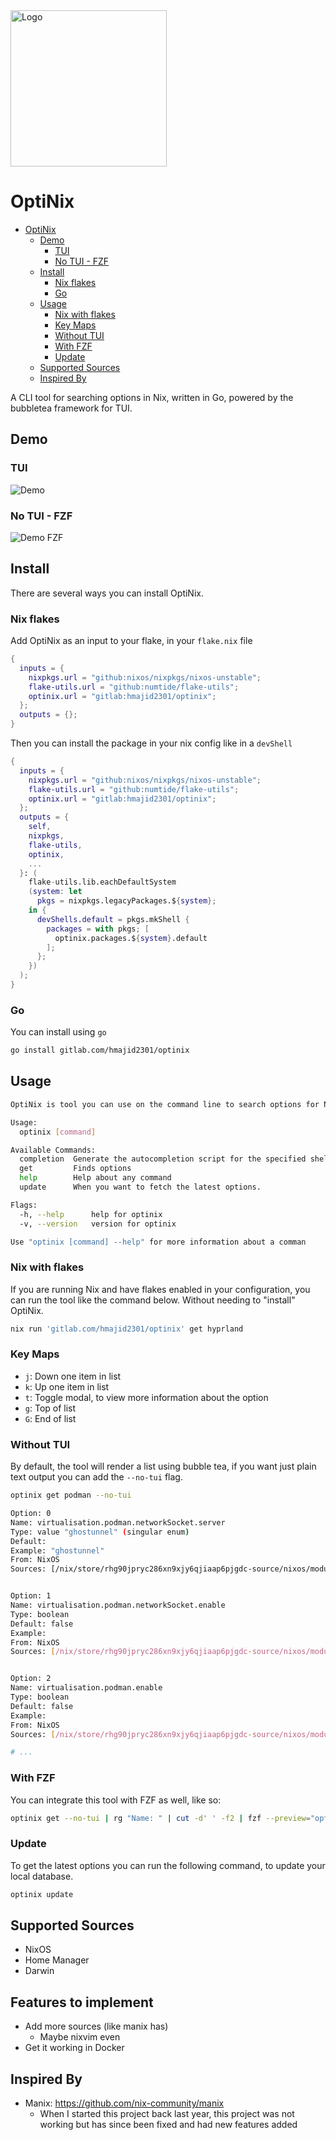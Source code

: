 
<img src="docs/logo.png" alt="Logo" width="250">

# OptiNix

<!--toc:start-->
- [OptiNix](#optinix)
  - [Demo](#demo)
    - [TUI](#tui)
    - [No TUI - FZF](#no-tui-fzf)
  - [Install](#install)
    - [Nix flakes](#nix-flakes)
    - [Go](#go)
  - [Usage](#usage)
    - [Nix with flakes](#nix-with-flakes)
    - [Key Maps](#key-maps)
    - [Without TUI](#without-tui)
    - [With FZF](#with-fzf)
    - [Update](#update)
  - [Supported Sources](#supported-sources)
  - [Inspired By](#inspired-by)
<!--toc:end-->

A CLI tool for searching options in Nix, written in Go, powered by the bubbletea framework for TUI.

## Demo

### TUI

![Demo](docs/demo.gif)

### No TUI - FZF

![Demo FZF](docs/demo-no-tui.gif)

## Install

There are several ways you can install OptiNix.

### Nix flakes

Add OptiNix as an input to your flake, in your `flake.nix` file

```nix
{
  inputs = {
    nixpkgs.url = "github:nixos/nixpkgs/nixos-unstable";
    flake-utils.url = "github:numtide/flake-utils";
    optinix.url = "gitlab:hmajid2301/optinix";
  };
  outputs = {};
}
```

Then you can install the package in your nix config like in a `devShell`

```nix
{
  inputs = {
    nixpkgs.url = "github:nixos/nixpkgs/nixos-unstable";
    flake-utils.url = "github:numtide/flake-utils";
    optinix.url = "gitlab:hmajid2301/optinix";
  };
  outputs = {
    self,
    nixpkgs,
    flake-utils,
    optinix,
    ...
  }: (
    flake-utils.lib.eachDefaultSystem
    (system: let
      pkgs = nixpkgs.legacyPackages.${system};
    in {
      devShells.default = pkgs.mkShell {
        packages = with pkgs; [
          optinix.packages.${system}.default
        ];
      };
    })
  );
}
```


### Go

You can install using `go`

```bash
go install gitlab.com/hmajid2301/optinix
```

<!-- ### Nix (Coming Soon.) -->
<!-- You can install this package from nixpkgs. -->
<!---->
<!-- ```bash -->
<!-- nix-shell -p optinix -->
<!---->
<!-- optinix -v -->
<!-- ``` -->


## Usage

```bash
OptiNix is tool you can use on the command line to search options for NixOS, home-manager and Darwin.

Usage:
  optinix [command]

Available Commands:
  completion  Generate the autocompletion script for the specified shell
  get         Finds options
  help        Help about any command
  update      When you want to fetch the latest options.

Flags:
  -h, --help      help for optinix
  -v, --version   version for optinix

Use "optinix [command] --help" for more information about a comman
```
### Nix with flakes

If you are running Nix and have flakes enabled in your configuration, you can run the tool like the command below. Without needing to "install" OptiNix.

```bash
nix run 'gitlab.com/hmajid2301/optinix' get hyprland
```

### Key Maps

- `j`: Down one item in list
- `k`: Up one item in list
- `t`: Toggle modal, to view more information about the option
- `g`: Top of list
- `G`: End of list

### Without TUI

By default, the tool will render a list using bubble tea, if you want just plain text output you can add the `--no-tui` flag.

```bash
optinix get podman --no-tui

Option: 0
Name: virtualisation.podman.networkSocket.server
Type: value "ghostunnel" (singular enum)
Default:
Example: "ghostunnel"
From: NixOS
Sources: [/nix/store/rhg90jpryc286xn9xjy6qjiaap6pjgdc-source/nixos/modules/virtualisation/podman/network-socket-ghostunnel.nix /nix/store/rhg90jpryc286xn9xjy6qjiaap6pjgdc-source/nixos/modules/virtualisation/podman/network-socket.nix]


Option: 1
Name: virtualisation.podman.networkSocket.enable
Type: boolean
Default: false
Example:
From: NixOS
Sources: [/nix/store/rhg90jpryc286xn9xjy6qjiaap6pjgdc-source/nixos/modules/virtualisation/podman/network-socket.nix]


Option: 2
Name: virtualisation.podman.enable
Type: boolean
Default: false
Example:
From: NixOS
Sources: [/nix/store/rhg90jpryc286xn9xjy6qjiaap6pjgdc-source/nixos/modules/virtualisation/podman/default.nix]

# ...
```

### With FZF
You can integrate this tool with FZF as well, like so:

```bash
optinix get --no-tui | rg "Name: " | cut -d' ' -f2 | fzf --preview="optinix get --no-tui '{}'"
```

### Update

To get the latest options you can run the following command, to update your local database.

```bash
optinix update
```

## Supported Sources

- NixOS
- Home Manager
- Darwin


## Features to implement

- Add more sources (like manix has)
  - Maybe nixvim even
- Get it working in Docker

## Inspired By
- Manix: https://github.com/nix-community/manix
  - When I started this project back last year, this project was not working but has since been fixed and had new features added
